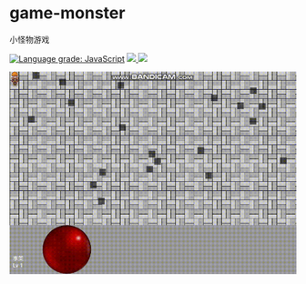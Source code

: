 # game-monster

小怪物游戏

[![Language grade: JavaScript](https://img.shields.io/lgtm/grade/javascript/g/fish-uncle/game-monster.svg?logo=lgtm&logoWidth=18)](https://lgtm.com/projects/g/fish-uncle/game-monster/context:javascript)
<a href="https://app.travis-ci.com/github/fish-uncle/game-monster">
<img src="https://app.travis-ci.com/fish-uncle/game-monster.svg?branch=master&status=created">
</a>
<a href="LICENSE">
<img src="https://img.shields.io/badge/License-MIT-yellow.svg">
</a>

![](./doc/doc.gif)
